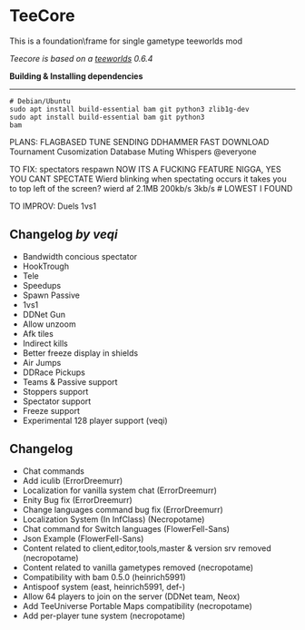 TeeCore
=========
This is a foundation\frame for single gametype teeworlds mod

*Teecore is based on a [teeworlds](https://github.com/teeworlds) 0.6.4*

**Building & Installing dependencies**

-----------------------
    # Debian/Ubuntu
    sudo apt install build-essential bam git python3 zlib1g-dev
    sudo apt install build-essential bam git python3
    bam

PLANS:
  FLAGBASED TUNE SENDING
  DDHAMMER
  FAST DOWNLOAD
  Tournament
  Cusomization
  Database
  Muting
  Whispers
  @everyone

TO FIX:
  spectators respawn NOW ITS A FUCKING FEATURE NIGGA, YES YOU CANT SPECTATE
  Wierd blinking when spectating occurs it takes you to top left of the screen? wierd af
2.1MB
200kb/s
3kb/s # LOWEST I FOUND

TO IMPROV:
  Duels
  1vs1

Changelog *by veqi*
---------------------------

- Bandwidth concious spectator
- HookTrough
- Tele
- Speedups
- Spawn Passive
- 1vs1
- DDNet Gun
- Allow unzoom
- Afk tiles
- Indirect kills
- Better freeze display in shields
- Air Jumps
- DDRace Pickups
- Teams & Passive support
- Stoppers support
- Spectator support
- Freeze support
- Experimental 128 player support (veqi)

Changelog
---------------------------
- Chat commands
- Add iculib (ErrorDreemurr)
- Localization for vanilla system chat (ErrorDreemurr)
- Enity Bug fix (ErrorDreemurr)
- Change languages command bug fix (ErrorDreemurr)
- Localization System (In InfClass) (Necropotame)
- Chat command for Switch languages (FlowerFell-Sans)
- Json Example (FlowerFell-Sans)
- Content related to client,editor,tools,master & version srv removed (necropotame)
- Content related to vanilla gametypes removed (necropotame)
- Compatibility with bam 0.5.0 (heinrich5991)
- Antispoof system (east, heinrich5991, def-)
- Allow 64 players to join on the server (DDNet team, Neox)
- Add TeeUniverse Portable Maps compatibility (necropotame)
- Add per-player tune system (necropotame)
